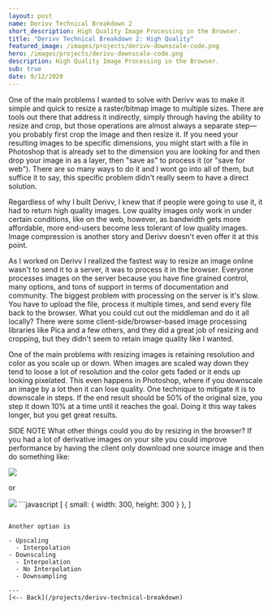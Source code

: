 ```yaml
---
layout: post
name: Derivv Technical Breakdown 2
short_description: High Quality Image Processing in the Browser.
title: "Derivv Technical Breakdown 2: High Quality"
featured_image: /images/projects/derivv-downscale-code.png
hero: /images/projects/derivv-downscale-code.png
description: High Quality Image Processing in the Browser.
sub: true
date: 9/12/2020
---
```


One of the main problems I wanted to solve with Derivv was to make it simple and quick to resize a raster/bitmap image to multiple sizes. There are tools out there that address it indirectly, simply through having the ability to resize and crop, but those operations are almost always a separate step—you probably first crop the image and then resize it. If you need your resulting images to be specific dimensions, you might start with a file in Photoshop that is already set to the dimension you are looking for and then drop your image in as a layer, then "save as" to process it (or "save for web"). There are so many ways to do it and I wont go into all of them, but suffice it to say, this specific problem didn't really seem to have a direct solution.

Regardless of why I built Derivv, I knew that if people were going to use it, it had to return high quality images. Low quality images only work in under certain conditions, like on the web, however, as bandwidth gets more affordable, more end-users become less tolerant of low quality images. Image compression is another story and Derivv doesn't even offer it at this point.

As I worked on Derivv I realized the fastest way to resize an image online wasn't to send it to a server, it was to process it in the browser. Everyone processes images on the server because you have fine grained control, many options, and tons of support in terms of documentation and community. The biggest problem with processing on the server is it's slow. You have to upload the file, process it multiple times, and send every file back to the browser. What you could cut out the middleman and do it all locally? There were some client-side/browser-based image processing libraries like Pica and a few others, and they did a great job of resizing and cropping, but they didn't seem to retain image quality like I wanted.

One of the main problems with resizing images is retaining resolution and color as you scale up or down. When images are scaled way down they tend to loose a lot of resolution and the color gets faded or it ends up looking pixelated. This even happens in Photoshop, where if you downscale an image by a lot then it can lose quality. One technique to mitigate it is to downscale in steps. If the end result should be 50% of the original size, you step it down 10% at a time until it reaches the goal. Doing it this way takes longer, but you get great results.


SIDE NOTE
What other things could you do by resizing in the browser? If you had a lot of derivative images on your site you could improve performance by having the client only download one source image and then do something like:

<img src='placeholder.gif' class='derivative' data-width='300' data-height='300' />

or

<img src='placeholder.gif' class='derivative' data-name='small' />
```javascript
[
  {
    small: {
      width: 300,
      height: 300
    }
  },  
]

```

Another option is

- Upscaling
  - Interpolation
- Downscaling
  - Interpolation
  - No Interpolation
  - Downsampling

---
[<-- Back](/projects/derivv-technical-breakdown)
